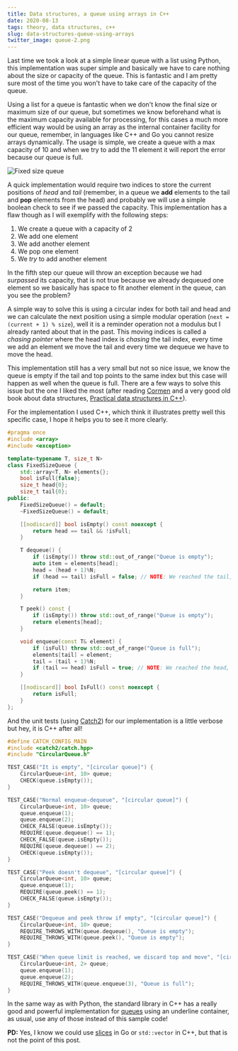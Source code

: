 ```yaml
---
title: Data structures, a queue using arrays in C++
date: 2020-08-13
tags: theory, data structures, c++
slug: data-structures-queue-using-arrays
twitter_image: queue-2.png
---
```


Last time we took a look at a simple linear queue with a list using Python, this implementation was super simple and basically we have to care nothing about the size or capacity of the queue. This is fantastic and I am pretty sure most of the time you won't have to take care of the capacity of the queue.

Using a list for a queue is fantastic when we don't know the final size or maximum size of our queue, but sometimes we know beforehand what is the maximum capacity available for processing, for this cases a much more efficient way would be using an array as the internal container facility for our queue, remember, in languages like C++ and Go you cannot resize arrays dynamically. The usage is simple, we create a queue with a max capacity of 10 and when we try to add the 11 element it will report the error because our queue is full.

![Fixed size queue]({attach}/images/queue-2.png)

A quick implementation would require two indices to store the current positions of _head_ and _tail_ (remember, in a queue we **add** elements to the tail and **pop** elements from the head) and probably we will use a simple boolean check to see if we passed the capacity. This implementation has a flaw though as I will exemplify with the following steps:

 1. We create a queue with a capacity of 2
 2. We add one element
 3. We add another element
 4. We pop one element
 5. We _try_ to add another element

In the fifth step our queue will throw an exception because we had _surpassed_ its capacity, that is not true because we already dequeued one element so we basically has space to fit another element in the queue, can you see the problem?

A simple way to solve this is using a circular index for both tail and head and we can calculate the next position using a simple modular operation (`next = (current + 1) % size`), well it is a reminder operation not a modulus but I already ranted about that in the past. This moving indices is called a _chasing pointer_ where the head index is _chasing_ the tail index, every time we add an element we move the tail and every time we dequeue we have to move the head.

This implementation still has a very small but not so nice issue, we know the queue is empty if the tail and top points to the same index but this case will happen as well when the queue is full. There are a few ways to solve this issue but the one I liked the most (after reading [Cormen](https://www.amazon.de/Thomas-H-Cormen/dp/8120340078) and a very good old book about data structures, [Practical data structures in C++](https://www.amazon.de/Bryan-Flamig/dp/047155863X/)).

For the implementation I used C++, which think it illustrates pretty well this specific case, I hope it helps you to see it more clearly.
 
```cpp
#pragma once
#include <array>
#include <exception>

template<typename T, size_t N>
class FixedSizeQueue {
    std::array<T, N> elements{};
    bool isFull{false};
    size_t head{0};
    size_t tail{0};
public:
    FixedSizeQueue() = default;
    ~FixedSizeQueue() = default;

    [[nodiscard]] bool isEmpty() const noexcept {
        return head == tail && !isFull;
    }

    T dequeue() {
        if (isEmpty()) throw std::out_of_range("Queue is empty");
        auto item = elements[head];
        head = (head + 1)%N;
        if (head == tail) isFull = false; // NOTE: We reached the tail, we are empty

        return item;
    }

    T peek() const {
        if (isEmpty()) throw std::out_of_range("Queue is empty");
        return elements[head];
    }

    void enqueue(const T& element) {
        if (isFull) throw std::out_of_range("Queue is full");
        elements[tail] = element;
        tail = (tail + 1)%N;
        if (tail == head) isFull = true; // NOTE: We reached the head, we are full
    }

    [[nodiscard]] bool IsFull() const noexcept {
        return isFull;
    }
};
```

And the unit tests (using [Catch2](https://github.com/catchorg/Catch2)) for our implementation is a little verbose but hey, it is C++ after all!

```cpp
#define CATCH_CONFIG_MAIN
#include <catch2/catch.hpp>
#include "CircularQueue.h"

TEST_CASE("It is empty", "[circular queue]") {
    CircularQueue<int, 10> queue;
    CHECK(queue.isEmpty());
}

TEST_CASE("Normal enqueue-dequeue", "[circular queue]") {
    CircularQueue<int, 10> queue;
    queue.enqueue(1);
    queue.enqueue(2);
    CHECK_FALSE(queue.isEmpty());
    REQUIRE(queue.dequeue() == 1);
    CHECK_FALSE(queue.isEmpty());
    REQUIRE(queue.dequeue() == 2);
    CHECK(queue.isEmpty());
}

TEST_CASE("Peek doesn't dequeue", "[circular queue]") {
    CircularQueue<int, 10> queue;
    queue.enqueue(1);
    REQUIRE(queue.peek() == 1);
    CHECK_FALSE(queue.isEmpty());
}

TEST_CASE("Dequeue and peek throw if empty", "[circular queue]") {
    CircularQueue<int, 10> queue;
    REQUIRE_THROWS_WITH(queue.dequeue(), "Queue is empty");
    REQUIRE_THROWS_WITH(queue.peek(), "Queue is empty");
}

TEST_CASE("When queue limit is reached, we discard top and move", "[circular queue]") {
    CircularQueue<int, 2> queue;
    queue.enqueue(1);
    queue.enqueue(2);
    REQUIRE_THROWS_WITH(queue.enqueue(3), "Queue is full");
}
```

In the same way as with Python, the standard library in C++ has a really good and powerful implementation for [queues](https://en.cppreference.com/w/cpp/header/queue) using an underline container, as usual, use any of those instead of this sample code!

 **PD:** Yes, I know we could use [slices](https://tour.golang.org/moretypes/7) in Go or `std::vector` in C++, but that is not the point of this post.
